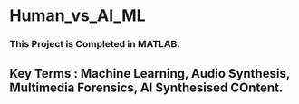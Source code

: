 # Human_vs_AI_ML

### This Project is Completed in MATLAB. 
## Key Terms : Machine Learning, Audio Synthesis, Multimedia Forensics, AI Synthesised COntent.
